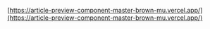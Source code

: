 [https://article-preview-component-master-brown-mu.vercel.app/](https://article-preview-component-master-brown-mu.vercel.app/)
